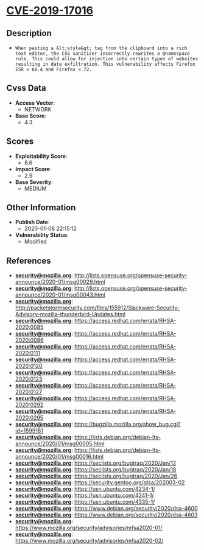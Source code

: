 
# [CVE-2019-17016](https://cve.mitre.org/cgi-bin/cvename.cgi?name=CVE-2019-17016)

## Description

- `When pasting a &lt;style&gt; tag from the clipboard into a rich text editor, the CSS sanitizer incorrectly rewrites a @namespace rule. This could allow for injection into certain types of websites resulting in data exfiltration. This vulnerability affects Firefox ESR < 68.4 and Firefox < 72.`

## Cvss Data

- **Access Vector**:
  - NETWORK
- **Base Score**:
  - 4.3

## Scores

- **Exploitability Score**:
  - 8.6
- **Impact Score**:
  - 2.9
- **Base Severity**:
  - MEDIUM

## Other Information

- **Publish Date**:
  - 2020-01-08 22:15:12
- **Vulnerability Status**:
  - Modified

## References

- **security@mozilla.org**: http://lists.opensuse.org/opensuse-security-announce/2020-01/msg00029.html
- **security@mozilla.org**: http://lists.opensuse.org/opensuse-security-announce/2020-01/msg00043.html
- **security@mozilla.org**: http://packetstormsecurity.com/files/155912/Slackware-Security-Advisory-mozilla-thunderbird-Updates.html
- **security@mozilla.org**: https://access.redhat.com/errata/RHSA-2020:0085
- **security@mozilla.org**: https://access.redhat.com/errata/RHSA-2020:0086
- **security@mozilla.org**: https://access.redhat.com/errata/RHSA-2020:0111
- **security@mozilla.org**: https://access.redhat.com/errata/RHSA-2020:0120
- **security@mozilla.org**: https://access.redhat.com/errata/RHSA-2020:0123
- **security@mozilla.org**: https://access.redhat.com/errata/RHSA-2020:0127
- **security@mozilla.org**: https://access.redhat.com/errata/RHSA-2020:0292
- **security@mozilla.org**: https://access.redhat.com/errata/RHSA-2020:0295
- **security@mozilla.org**: https://bugzilla.mozilla.org/show_bug.cgi?id=1599181
- **security@mozilla.org**: https://lists.debian.org/debian-lts-announce/2020/01/msg00005.html
- **security@mozilla.org**: https://lists.debian.org/debian-lts-announce/2020/01/msg00016.html
- **security@mozilla.org**: https://seclists.org/bugtraq/2020/Jan/12
- **security@mozilla.org**: https://seclists.org/bugtraq/2020/Jan/18
- **security@mozilla.org**: https://seclists.org/bugtraq/2020/Jan/26
- **security@mozilla.org**: https://security.gentoo.org/glsa/202003-02
- **security@mozilla.org**: https://usn.ubuntu.com/4234-1/
- **security@mozilla.org**: https://usn.ubuntu.com/4241-1/
- **security@mozilla.org**: https://usn.ubuntu.com/4335-1/
- **security@mozilla.org**: https://www.debian.org/security/2020/dsa-4600
- **security@mozilla.org**: https://www.debian.org/security/2020/dsa-4603
- **security@mozilla.org**: https://www.mozilla.org/security/advisories/mfsa2020-01/
- **security@mozilla.org**: https://www.mozilla.org/security/advisories/mfsa2020-02/
